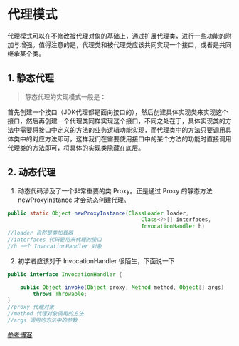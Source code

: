# 代理模式  

代理模式可以在不修改被代理对象的基础上，通过扩展代理类，进行一些功能的附加与增强。值得注意的是，代理类和被代理类应该共同实现一个接口，或者是共同继承某个类。

## 1. 静态代理  

>静态代理的实现模式一般是： 
 
首先创建一个接口（JDK代理都是面向接口的），然后创建具体实现类来实现这个接口，然后再创建一个代理类同样实现这个接口，不同之处在于，具体实现类的方法中需要将接口中定义的方法的业务逻辑功能实现，而代理类中的方法只要调用具体类中的对应方法即可，这样我们在需要使用接口中的某个方法的功能时直接调用代理类的方法即可，将具体的实现类隐藏在底层。

## 2. 动态代理

1. 动态代码涉及了一个非常重要的类 Proxy。正是通过 Proxy 的静态方法 newProxyInstance 才会动态创建代理。

```java
public static Object newProxyInstance(ClassLoader loader,
                                          Class<?>[] interfaces,
                                          InvocationHandler h)
//loader 自然是类加载器
//interfaces 代码要用来代理的接口
//h 一个 InvocationHandler 对象
```

2. 初学者应该对于 InvocationHandler 很陌生，下面说一下

```java
public interface InvocationHandler {

    public Object invoke(Object proxy, Method method, Object[] args)
        throws Throwable;
}
//proxy 代理对象
//method 代理对象调用的方法
//args 调用的方法中的参数
```

[参考博客](https://blog.csdn.net/briblue/article/details/73928350)